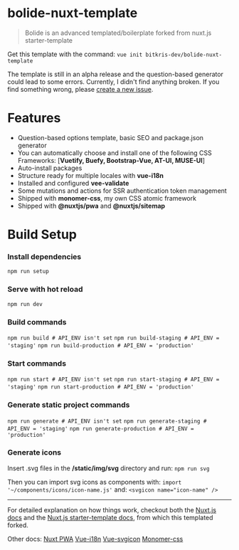# bolide-nuxt-template

> Bolide is an advanced templated/boilerplate forked from nuxt.js starter-template

Get this template with the command:
`vue init bitkris-dev/bolide-nuxt-template`

The template is still in an alpha release and the question-based generator could lead to some errors.
Currently, I didn't find anything broken. If you find something wrong, please [create a new issue](https://github.com/bitkris-dev/bolide-nuxt-template/issues/new).

# Features
* Question-based options template, basic SEO and package.json generator
* You can automatically choose and install one of the following CSS Frameworks: [**Vuetify, Buefy, Bootstrap-Vue, AT-UI, MUSE-UI**]
* Auto-install packages
* Structure ready for multiple locales with **vue-i18n**
* Installed and configured **vee-validate**
* Some mutations and actions for SSR authentication token management
* Shipped with **monomer-css**, my own CSS atomic framework
* Shipped with **@nuxtjs/pwa** and **@nuxtjs/sitemap**

# Build Setup

### Install dependencies
`npm run setup`

### Serve with hot reload
`npm run dev`

### Build commands
`npm run build # API_ENV isn't set`
`npm run build-staging # API_ENV = 'staging'`
`npm run build-production # API_ENV = 'production'`

### Start commands
`npm run start # API_ENV isn't set`
`npm run start-staging # API_ENV = 'staging'`
`npm run start-production # API_ENV = 'production'`

### Generate static project commands
`npm run generate # API_ENV isn't set`
`npm run generate-staging # API_ENV = 'staging'`
`npm run generate-production # API_ENV = 'production'`

### Generate icons
Insert .svg files in the **/static/img/svg** directory and run:
`npm run svg`

Then you can import svg icons as components with:
`import '~/components/icons/icon-name.js'`
and:
`<svgicon name="icon-name" />`

-----------------------------------------

For detailed explanation on how things work, checkout both the [Nuxt.js docs](https://github.com/nuxt/nuxt.js) and the [Nuxt.js starter-template docs](https://github.com/nuxt-community/starter-template), from which this templated forked.

Other docs:
[Nuxt PWA](https://pwa.nuxtjs.org/)
[Vue-i18n](https://kazupon.github.io/vue-i18n/en/)
[Vue-svgicon](https://mmf-fe.github.io/vue-svgicon/)
[Monomer-css](https://github.com/bitkris-dev/monomer-css)